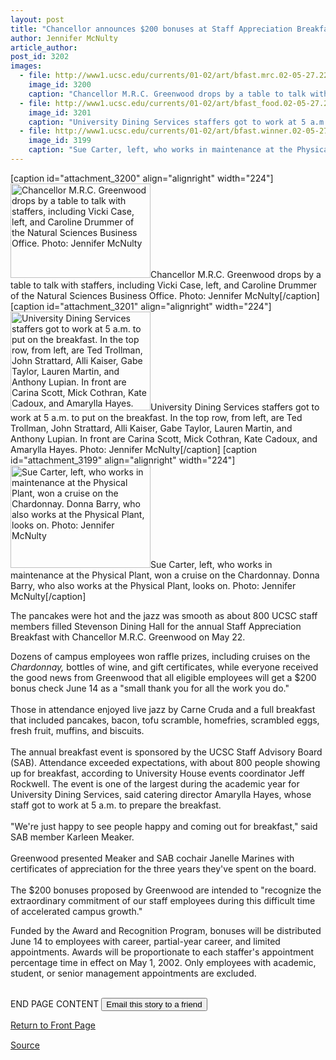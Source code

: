 ```yaml
---
layout: post
title: "Chancellor announces $200 bonuses at Staff Appreciation Breakfast"
author: Jennifer McNulty
article_author: 
post_id: 3202
images:
  - file: http://www1.ucsc.edu/currents/01-02/art/bfast.mrc.02-05-27.224.jpg
    image_id: 3200
    caption: "Chancellor M.R.C. Greenwood drops by a table to talk with staffers, including Vicki Case, left, and Caroline Drummer of the Natural Sciences Business Office. Photo: Jennifer McNulty"
  - file: http://www1.ucsc.edu/currents/01-02/art/bfast_food.02-05-27.224.jpg
    image_id: 3201
    caption: "University Dining Services staffers got to work at 5 a.m. to put on the breakfast. In the top row, from left, are Ted Trollman, John Strattard, Alli Kaiser, Gabe Taylor, Lauren Martin, and Anthony Lupian. In front are Carina Scott, Mick Cothran, Kate Cadoux, and Amarylla Hayes. Photo: Jennifer McNulty"
  - file: http://www1.ucsc.edu/currents/01-02/art/bfast.winner.02-05-27.224.jpg
    image_id: 3199
    caption: "Sue Carter, left, who works in maintenance at the Physical Plant, won a cruise on the Chardonnay. Donna Barry, who also works at the Physical Plant, looks on. Photo: Jennifer McNulty"
---
```


[caption id="attachment_3200" align="alignright" width="224"]<a href="http://dev-ucsc-news.pantheonsite.io/wp-content/uploads/2002/05/bfast.mrc.02-05-27.224.jpg"><img class="size-full wp-image-3200" src="http://dev-ucsc-news.pantheonsite.io/wp-content/uploads/2002/05/bfast.mrc.02-05-27.224.jpg" alt="Chancellor M.R.C. Greenwood drops by a table to talk with staffers, including Vicki Case, left, and Caroline Drummer of the Natural Sciences Business Office. Photo: Jennifer McNulty" width="224" height="151" /></a>Chancellor M.R.C. Greenwood drops by a table to talk with staffers, including Vicki Case, left, and Caroline Drummer of the Natural Sciences Business Office. Photo: Jennifer McNulty[/caption]
[caption id="attachment_3201" align="alignright" width="224"]<a href="http://dev-ucsc-news.pantheonsite.io/wp-content/uploads/2002/05/bfast_food.02-05-27.224.jpg"><img class="size-full wp-image-3201" src="http://dev-ucsc-news.pantheonsite.io/wp-content/uploads/2002/05/bfast_food.02-05-27.224.jpg" alt="University Dining Services staffers got to work at 5 a.m. to put on the breakfast. In the top row, from left, are Ted Trollman, John Strattard, Alli Kaiser, Gabe Taylor, Lauren Martin, and Anthony Lupian. In front are Carina Scott, Mick Cothran, Kate Cadoux, and Amarylla Hayes. Photo: Jennifer McNulty" width="224" height="158" /></a>University Dining Services staffers got to work at 5 a.m. to put on the breakfast. In the top row, from left, are Ted Trollman, John Strattard, Alli Kaiser, Gabe Taylor, Lauren Martin, and Anthony Lupian. In front are Carina Scott, Mick Cothran, Kate Cadoux, and Amarylla Hayes. Photo: Jennifer McNulty[/caption]
[caption id="attachment_3199" align="alignright" width="224"]<a href="http://dev-ucsc-news.pantheonsite.io/wp-content/uploads/2002/05/bfast.winner.02-05-27.224.jpg"><img class="size-full wp-image-3199" src="http://dev-ucsc-news.pantheonsite.io/wp-content/uploads/2002/05/bfast.winner.02-05-27.224.jpg" alt="Sue Carter, left, who works in maintenance at the Physical Plant, won a cruise on the Chardonnay. Donna Barry, who also works at the Physical Plant, looks on. Photo: Jennifer McNulty" width="224" height="164" /></a>Sue Carter, left, who works in maintenance at the Physical Plant, won a cruise on the Chardonnay. Donna Barry, who also works at the Physical Plant, looks on. Photo: Jennifer McNulty[/caption]
<p>
  The pancakes were hot and the jazz was smooth as about 800 UCSC staff members filled Stevenson Dining Hall for the annual Staff Appreciation Breakfast with Chancellor M.R.C. Greenwood on May 22.
</p>Dozens of campus employees won raffle prizes, including cruises on the <i>Chardonnay,</i> bottles of wine, and gift certificates, while everyone received the good news from Greenwood that all eligible employees will get a $200 bonus check June 14 as a "small thank you for all the work you do."<br>
<br>
Those in attendance enjoyed live jazz by Carne Cruda and a full breakfast that included pancakes, bacon, tofu scramble, homefries, scrambled eggs, fresh fruit, muffins, and biscuits.<br>
<br>
The annual breakfast event is sponsored by the UCSC Staff Advisory Board (SAB). Attendance exceeded expectations, with about 800 people showing up for breakfast, according to University House events coordinator Jeff Rockwell. The event is one of the largest during the academic year for University Dining Services, said catering director Amarylla Hayes, whose staff got to work at 5 a.m. to prepare the breakfast.<br>
<br>
"We're just happy to see people happy and coming out for breakfast," said SAB member Karleen Meaker.<br>
<br>
Greenwood presented Meaker and SAB cochair Janelle Marines with certificates of appreciation for the three years they've spent on the board.<br>
<br>
The $200 bonuses proposed by Greenwood are intended to "recognize the extraordinary commitment of our staff employees during this difficult time of accelerated campus growth."
<p>
  Funded by the Award and Recognition Program, bonuses will be distributed June 14 to employees with career, partial-year career, and limited appointments. Awards will be proportionate to each staffer's appointment percentage time in effect on May 1, 2002. Only employees with academic, student, or senior management appointments are excluded.
</p>
<p>
  <br>
  END PAGE CONTENT <input name="t1" size="-1" type="hidden"> <input type="submit" value="Email this story to a friend">
</p>
<p>
  <a href="../../index.html">Return to Front Page</a> <img align="bottom" alt=" " border="0" height="1" src="../../images/trans.gif" width="385">
</p>
<p><a href="http://www1.ucsc.edu/currents/01-02/05-27/breakfast.html" title="Permalink to breakfast">Source</a></p>
